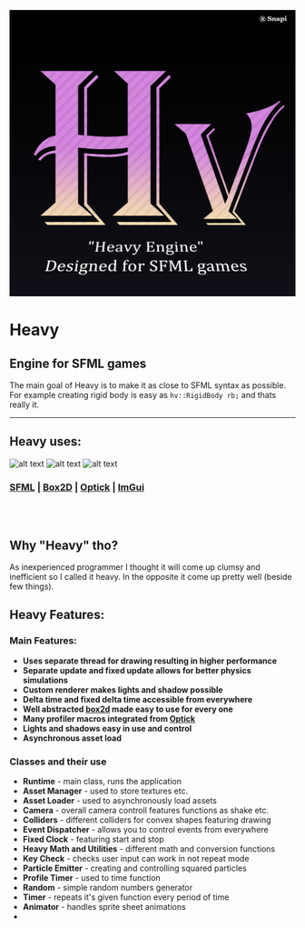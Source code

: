 ![Heavy Engine](https://github.com/xSnapi/Heavy/blob/master/Images/heavy.png?raw=true)

# Heavy
## Engine for SFML games
The main goal of Heavy is to make it as close to SFML syntax as possible. For example creating rigid body is easy as ```hv::RigidBody rb;``` and thats really it.
***

## Heavy uses:

![alt text](https://www.sfml-dev.org/images/logo.png "SFML")
![alt text](https://box2d.org/images/logo.svg "box2D")
![alt text](https://github.com/bombomby/optick/blob/master/samples/UnrealEnginePlugin/Resources/Icon128.png?raw=true "OPTICK")


### [SFML](https://github.com/SFML/SFML) | [Box2D](https://github.com/erincatto/box2d) | [Optick](https://github.com/bombomby/optick) | [ImGui](https://github.com/ocornut/imgui)


<br/>
<br/>

## Why "Heavy" tho? 
As inexperienced programmer I thought it will come up clumsy and inefficient so I called it heavy.
In the opposite it come up pretty well (beside few things).


## Heavy Features:

### Main Features:
* **Uses separate thread for drawing resulting in higher performance**
* **Separate update and fixed update allows for better physics simulations**
* **Custom renderer makes lights and shadow possible**
* **Delta time and fixed delta time accessible from everywhere**
* **Well abstracted [box2d](https://github.com/erincatto/box2d) made easy to use for every one**
* **Many profiler macros integrated from [Optick](https://github.com/bombomby/optick)**
* **Lights and shadows easy in use and control**
* **Asynchronous asset load**

### Classes and their use
* **Runtime** - main class, runs the application
* **Asset Manager** - used to store textures etc.
* **Asset Loader** - used to asynchronously load assets
* **Camera** - overall camera controll features functions as shake etc.
* **Colliders** - different colliders for convex shapes featuring drawing
* **Event Dispatcher** - allows you to control events from everywhere
* **Fixed Clock** - featuring start and stop
* **Heavy Math and Utilities** - different math and conversion functions
* **Key Check** - checks user input can work in not repeat mode
* **Particle Emitter** - creating and controlling squared particles
* **Profile Timer** - used to time function
* **Random** - simple random numbers generator
* **Timer** - repeats it's given function every period of time
* **Animator** - handles sprite sheet animations
* 
